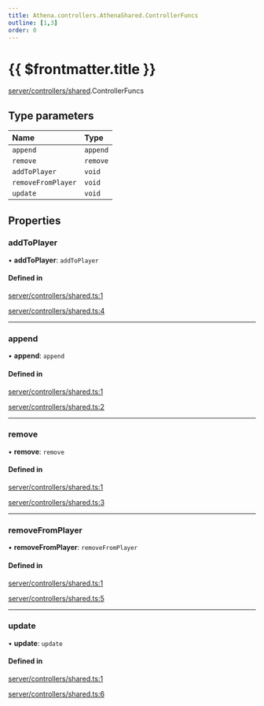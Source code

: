 ```yaml
---
title: Athena.controllers.AthenaShared.ControllerFuncs
outline: [1,3]
order: 0
---
```


# {{ $frontmatter.title }}


[server/controllers/shared](../modules/server_controllers_shared.md).ControllerFuncs

## Type parameters

| Name | Type |
| :------ | :------ |
| `append` | `append` |
| `remove` | `remove` |
| `addToPlayer` | `void` |
| `removeFromPlayer` | `void` |
| `update` | `void` |

## Properties

### addToPlayer

• **addToPlayer**: `addToPlayer`

#### Defined in

[server/controllers/shared.ts:1](https://github.com/Stuyk/altv-athena/blob/a3c2264/src/core/server/controllers/shared.ts#L1)

[server/controllers/shared.ts:4](https://github.com/Stuyk/altv-athena/blob/a3c2264/src/core/server/controllers/shared.ts#L4)

___

### append

• **append**: `append`

#### Defined in

[server/controllers/shared.ts:1](https://github.com/Stuyk/altv-athena/blob/a3c2264/src/core/server/controllers/shared.ts#L1)

[server/controllers/shared.ts:2](https://github.com/Stuyk/altv-athena/blob/a3c2264/src/core/server/controllers/shared.ts#L2)

___

### remove

• **remove**: `remove`

#### Defined in

[server/controllers/shared.ts:1](https://github.com/Stuyk/altv-athena/blob/a3c2264/src/core/server/controllers/shared.ts#L1)

[server/controllers/shared.ts:3](https://github.com/Stuyk/altv-athena/blob/a3c2264/src/core/server/controllers/shared.ts#L3)

___

### removeFromPlayer

• **removeFromPlayer**: `removeFromPlayer`

#### Defined in

[server/controllers/shared.ts:1](https://github.com/Stuyk/altv-athena/blob/a3c2264/src/core/server/controllers/shared.ts#L1)

[server/controllers/shared.ts:5](https://github.com/Stuyk/altv-athena/blob/a3c2264/src/core/server/controllers/shared.ts#L5)

___

### update

• **update**: `update`

#### Defined in

[server/controllers/shared.ts:1](https://github.com/Stuyk/altv-athena/blob/a3c2264/src/core/server/controllers/shared.ts#L1)

[server/controllers/shared.ts:6](https://github.com/Stuyk/altv-athena/blob/a3c2264/src/core/server/controllers/shared.ts#L6)
